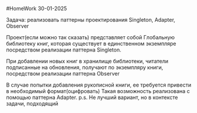 #HomeWork 30-01-2025

Задача: реализовать паттерны проектирования Singleton, Adapter, Observer

Проект(если можно так сказать) представляет собой Глобальную библиотеку книг,
которая существует в единственном экземпляре посредством реализации паттерна Singleton.

При добавлении новых книг в хранилище библиотеки, читатели подписанные на обновления,
получают по экземпляру книги, посредством реализации паттерна Observer

В случае попытки добавления рукописной книги, ее требуется привести в необходимый формат(оцифровать)
Такая возможность реализована с помощью паттерна Adapter.
p.s. Не лучший вариант, но в контексте задачи, подходящий
